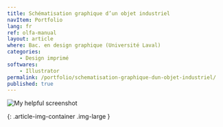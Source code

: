 ```yaml
---
title: Schématisation graphique d’un objet industriel
navItem: Portfolio
lang: fr
ref: olfa-manual
layout: article
where: Bac. en design graphique (Université Laval)
categories:
    - Design imprimé
softwares:
    - Illustrator
permalink: /portfolio/schematisation-graphique-dun-objet-industriel/
published: true
---
```


![My helpful screenshot](/assets/images/work/olfa-manual/article/manual.png)
<!-- <span class="article-img-description">Code du site web</span> -->
{: .article-img-container .img-large }

<!-- <section markdown="1">

Dans ce **projet**, j'ai réalisé la composition d’une affiche à partir d'un festival de musique. Les buts étaient de transposer expressivement le style musical et l’ambiance du festival puis d’organiser et de hiérarchiser de façon claire et précise les renseignements qui lui sont associés.

L’affiche devait avoir un format de 22 X 34 pouces pour une impression en 4 couleurs maximum. Bien que j'ai intégré d’autres formes d’éléments graphiques (formes, images, filets, textures, motifs, etc.), c’est d’abord par le travail de la forme typographique et de ses différentes variables (corps, graisse, chasse, aplomb, interlettrage, interlignage, etc.) que s'est construit le système graphique de l'affiche. Afin d'organiser les différents niveaux d’information, j'ai dû faire appel à différents systèmes d’organisation typographique (axial, bilatéral, radial, circulaire, directionnel, modulaire et aléatoire).

</section> -->